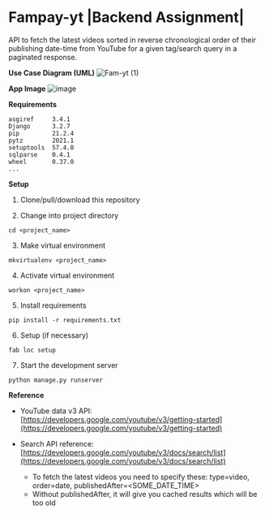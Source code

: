 # Fampay-yt |Backend Assignment|

API to fetch the latest videos sorted in reverse chronological order of their publishing date-time from YouTube for a given tag/search query in a paginated response.


**Use Case Diagram (UML)**
![Fam-yt (1)](https://user-images.githubusercontent.com/40488679/132178804-934d5074-b8e8-4e50-9ff3-a25f5b3bf3a3.png)

**App Image**
![image](https://user-images.githubusercontent.com/40488679/132666363-6376918c-1663-4bde-9988-ca86f18d80e5.png)

**Requirements**
```
asgiref     3.4.1
Django      3.2.7
pip         21.2.4
pytz        2021.1
setuptools  57.4.0
sqlparse    0.4.1
wheel       0.37.0
...
```
**Setup**
1. Clone/pull/download this repository

2. Change into project directory
```
cd <project_name>
```

3. Make virtual environment
```
mkvirtualenv <project_name>
```
4. Activate virtual environment
```
workon <project_name>
```
5. Install requirements
```
pip install -r requirements.txt
```
6. Setup (if necessary)
```
fab loc setup
```

7. Start the development server
```
python manage.py runserver
```


**Reference**

- YouTube data v3 API: [https://developers.google.com/youtube/v3/getting-started](https://developers.google.com/youtube/v3/getting-started)

- Search API reference: [https://developers.google.com/youtube/v3/docs/search/list](https://developers.google.com/youtube/v3/docs/search/list)
    - To fetch the latest videos you need to specify these: type=video, order=date, publishedAfter=<SOME_DATE_TIME>
    - Without publishedAfter, it will give you cached results which will be too old

